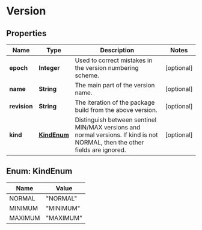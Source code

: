 
# Version

## Properties
Name | Type | Description | Notes
------------ | ------------- | ------------- | -------------
**epoch** | **Integer** | Used to correct mistakes in the version numbering scheme. |  [optional]
**name** | **String** | The main part of the version name. |  [optional]
**revision** | **String** | The iteration of the package build from the above version. |  [optional]
**kind** | [**KindEnum**](#KindEnum) | Distinguish between sentinel MIN/MAX versions and normal versions. If kind is not NORMAL, then the other fields are ignored. |  [optional]


<a name="KindEnum"></a>
## Enum: KindEnum
Name | Value
---- | -----
NORMAL | &quot;NORMAL&quot;
MINIMUM | &quot;MINIMUM&quot;
MAXIMUM | &quot;MAXIMUM&quot;




